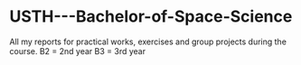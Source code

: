 # USTH---Bachelor-of-Space-Science

All my reports for practical works, exercises and group projects during the course.
B2 = 2nd year 
B3 = 3rd year
